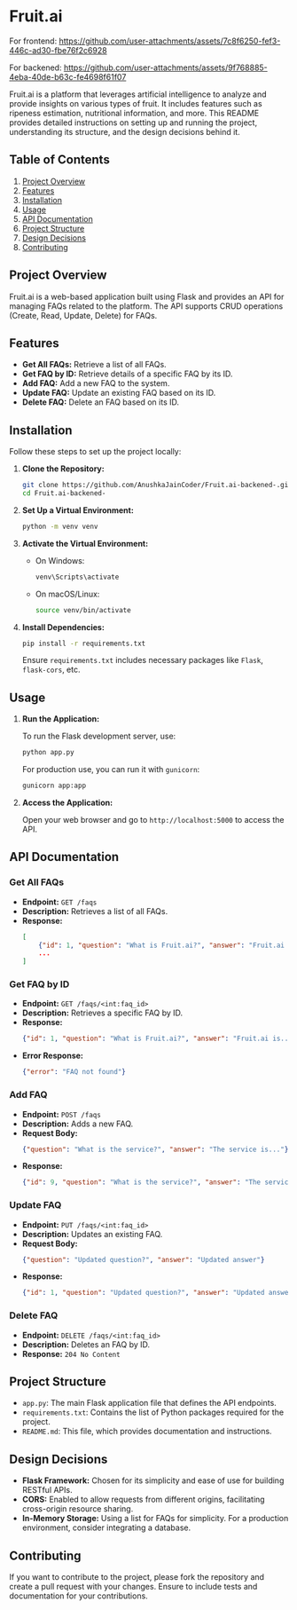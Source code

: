 
# Fruit.ai

For frontend:
https://github.com/user-attachments/assets/7c8f6250-fef3-446c-ad30-fbe76f2c6928

For backened:
https://github.com/user-attachments/assets/9f768885-4eba-40de-b63c-fe4698f61f07


Fruit.ai is a platform that leverages artificial intelligence to analyze and provide insights on various types of fruit. It includes features such as ripeness estimation, nutritional information, and more. This README provides detailed instructions on setting up and running the project, understanding its structure, and the design decisions behind it.

## Table of Contents

1. [Project Overview](#project-overview)
2. [Features](#features)
3. [Installation](#installation)
4. [Usage](#usage)
5. [API Documentation](#api-documentation)
6. [Project Structure](#project-structure)
7. [Design Decisions](#design-decisions)
8. [Contributing](#contributing)

## Project Overview

Fruit.ai is a web-based application built using Flask and provides an API for managing FAQs related to the platform. The API supports CRUD operations (Create, Read, Update, Delete) for FAQs.

## Features

- **Get All FAQs:** Retrieve a list of all FAQs.
- **Get FAQ by ID:** Retrieve details of a specific FAQ by its ID.
- **Add FAQ:** Add a new FAQ to the system.
- **Update FAQ:** Update an existing FAQ based on its ID.
- **Delete FAQ:** Delete an FAQ based on its ID.

## Installation

Follow these steps to set up the project locally:

1. **Clone the Repository:**

   ```bash
   git clone https://github.com/AnushkaJainCoder/Fruit.ai-backened-.git
   cd Fruit.ai-backened-
   ```

2. **Set Up a Virtual Environment:**

   ```bash
   python -m venv venv
   ```

3. **Activate the Virtual Environment:**

   - On Windows:
     ```bash
     venv\Scripts\activate
     ```

   - On macOS/Linux:
     ```bash
     source venv/bin/activate
     ```

4. **Install Dependencies:**

   ```bash
   pip install -r requirements.txt
   ```

   Ensure `requirements.txt` includes necessary packages like `Flask`, `flask-cors`, etc.

## Usage

1. **Run the Application:**

   To run the Flask development server, use:

   ```bash
   python app.py
   ```

   For production use, you can run it with `gunicorn`:

   ```bash
   gunicorn app:app
   ```

2. **Access the Application:**

   Open your web browser and go to `http://localhost:5000` to access the API.

## API Documentation

### Get All FAQs

- **Endpoint:** `GET /faqs`
- **Description:** Retrieves a list of all FAQs.
- **Response:**
  ```json
  [
      {"id": 1, "question": "What is Fruit.ai?", "answer": "Fruit.ai is..."},
      ...
  ]
  ```

### Get FAQ by ID

- **Endpoint:** `GET /faqs/<int:faq_id>`
- **Description:** Retrieves a specific FAQ by ID.
- **Response:**
  ```json
  {"id": 1, "question": "What is Fruit.ai?", "answer": "Fruit.ai is..."}
  ```
- **Error Response:**
  ```json
  {"error": "FAQ not found"}
  ```

### Add FAQ

- **Endpoint:** `POST /faqs`
- **Description:** Adds a new FAQ.
- **Request Body:**
  ```json
  {"question": "What is the service?", "answer": "The service is..."}
  ```
- **Response:**
  ```json
  {"id": 9, "question": "What is the service?", "answer": "The service is..."}
  ```

### Update FAQ

- **Endpoint:** `PUT /faqs/<int:faq_id>`
- **Description:** Updates an existing FAQ.
- **Request Body:**
  ```json
  {"question": "Updated question?", "answer": "Updated answer"}
  ```
- **Response:**
  ```json
  {"id": 1, "question": "Updated question?", "answer": "Updated answer"}
  ```

### Delete FAQ

- **Endpoint:** `DELETE /faqs/<int:faq_id>`
- **Description:** Deletes an FAQ by ID.
- **Response:** `204 No Content`

## Project Structure

- `app.py`: The main Flask application file that defines the API endpoints.
- `requirements.txt`: Contains the list of Python packages required for the project.
- `README.md`: This file, which provides documentation and instructions.

## Design Decisions

- **Flask Framework:** Chosen for its simplicity and ease of use for building RESTful APIs.
- **CORS:** Enabled to allow requests from different origins, facilitating cross-origin resource sharing.
- **In-Memory Storage:** Using a list for FAQs for simplicity. For a production environment, consider integrating a database.

## Contributing

If you want to contribute to the project, please fork the repository and create a pull request with your changes. Ensure to include tests and documentation for your contributions.

